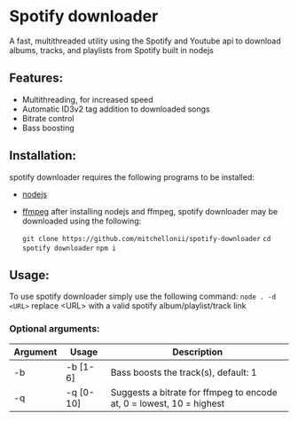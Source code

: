 # Spotify downloader
A fast, multithreaded utility using the Spotify and Youtube api to download albums, tracks, and playlists from Spotify built in nodejs

## Features: 

 - Multithreading, for increased speed
 - Automatic ID3v2 tag addition to downloaded songs
 - Bitrate control
 - Bass boosting
## Installation:
spotify downloader requires the following programs to be installed:
 - [nodejs](https://nodejs.org/en/)
 - [ffmpeg](https://ffmpeg.org/)
 after installing nodejs and ffmpeg, spotify downloader may be downloaded using the following:

    `git clone https://github.com/mitchellonii/spotify-downloader`
    `cd spotify downloader`
    `npm i`
## Usage:
To use spotify downloader simply use the following command:
`node . -d <URL>`
replace <UR​L> with a valid spotify album/playlist/track link

### Optional arguments:
|Argument | Usage |  Description  |
|--|--|--|
| -b | -b [1-6] |  Bass boosts the track(s), default: 1  |
|-q |  -q [0-10] | Suggests a bitrate for ffmpeg to encode at, 0 = lowest, 10 = highest
 
